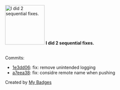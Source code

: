 <img src="https://github.com/my-badges/my-badges/blob/master/src/all-badges/fix-commit/fix-2.png?raw=true" alt="I did 2 sequential fixes." title="I did 2 sequential fixes." width="128">
<strong>I did 2 sequential fixes.</strong>
<br><br>

Commits:

- <a href="https://github.com/qoomon/actions--commit/commit/1e3dd067dc79eae090b79af4114233e8ddf2af26">1e3dd06</a>: fix: remove unintended logging
- <a href="https://github.com/qoomon/actions--commit/commit/a7eea389c9ee82ec8dbd286097ad24ef1b65d4e9">a7eea38</a>: fix: considre remote name when pushing


Created by <a href="https://github.com/my-badges/my-badges">My Badges</a>